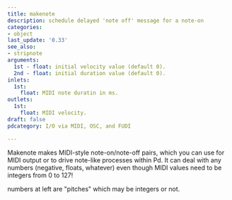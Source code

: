 ```yaml
---
title: makenote
description: schedule delayed 'note off' message for a note-on
categories:
- object
last_update: '0.33'
see_also:
- stripnote
arguments:
  1st - float: initial velocity value (default 0).
  2nd - float: initial duration value (default 0).
inlets:
  1st:
    float: MIDI note duratin in ms.
outlets:
  1st:
    float: MIDI velocity.
draft: false
pdcategory: I/O via MIDI, OSC, and FUDI

---
```

Makenote makes MIDI-style note-on/note-off pairs,  which you can use for MIDI output or to drive note-like processes within Pd. It can deal with any numbers (negative,  floats,  whatever) even though MIDI values need to be integers from 0 to 127!

numbers at left are "pitches" which may be integers or not.
